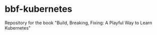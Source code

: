 # bbf-kubernetes
Repository for the book "Build, Breaking, Fixing: A Playful Way to Learn Kubernetes”
